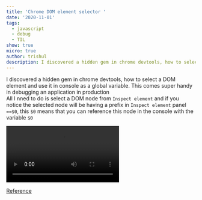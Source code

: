 ```yaml
---
title: 'Chrome DOM element selector '
date: '2020-11-01'
tags:
  - javascript
  - debug
  - TIL
show: true
micro: true
author: trishul
description: I discovered a hidden gem in chrome devtools, how to select a DOM element and use it in console as a global variable.
---
```


I discovered a hidden gem in chrome devtools, how to select a DOM element and use it in console as a global variable. This comes super handy in debugging an application in production  
All I nned to do is select a DOM node from `Inspect element` and if you notice the selected node will be having a prefix in `Inspect element` panel `==$0`, this `$0` means that you can reference this node in the console with the variable `$0`

<video src="./chrome-select-element.mov" autoplay loop controls></video>

[Reference](https://developers.google.com/web/tools/chrome-devtools/dom/#current)

